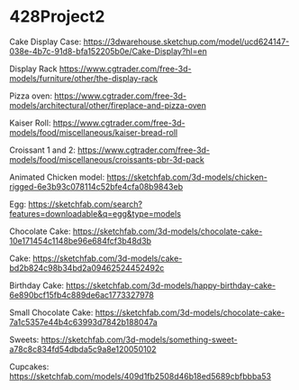 # 428Project2
Cake Display Case: https://3dwarehouse.sketchup.com/model/ucd624147-038e-4b7c-91d8-bfa152205b0e/Cake-Display?hl=en

Display Rack https://www.cgtrader.com/free-3d-models/furniture/other/the-display-rack

Pizza oven: https://www.cgtrader.com/free-3d-models/architectural/other/fireplace-and-pizza-oven

Kaiser Roll: https://www.cgtrader.com/free-3d-models/food/miscellaneous/kaiser-bread-roll

Croissant 1 and 2: https://www.cgtrader.com/free-3d-models/food/miscellaneous/croissants-pbr-3d-pack

Animated Chicken model: https://sketchfab.com/3d-models/chicken-rigged-6e3b93c078114c52bfe4cfa08b9843eb

Egg: https://sketchfab.com/search?features=downloadable&q=egg&type=models

Chocolate Cake: https://sketchfab.com/3d-models/chocolate-cake-10e171454c1148be96e684fcf3b48d3b

Cake: https://sketchfab.com/3d-models/cake-bd2b824c98b34bd2a09462524452492c

Birthday Cake: https://sketchfab.com/3d-models/happy-birthday-cake-6e890bcf15fb4c889de6ac1773327978

Small Chocolate Cake: https://sketchfab.com/3d-models/chocolate-cake-7a1c5357e44b4c63993d7842b188047a

Sweets: https://sketchfab.com/3d-models/something-sweet-a78c8c834fd54dbda5c9a8e120050102

Cupcakes: https://sketchfab.com/models/409d1fb2508d46b18ed5689cbfbbba53
